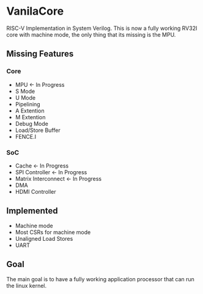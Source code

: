 # VanilaCore
RISC-V Implementation in System Verilog. This is now a fully working RV32I core with machine mode, the only thing that its missing is the MPU.

## Missing Features
  ### Core
  - MPU <- In Progress
  - S Mode
  - U Mode
  - Pipelining
  - A Extention
  - M Extention
  - Debug Mode
  - Load/Store Buffer
  - FENCE.I
  
  ### SoC
  - Cache <- In Progress
  - SPI Controller <- In Progress
  - Matrix Interconnect <- In Progress
  - DMA
  - HDMI Controller
  
 ## Implemented
  - Machine mode
  - Most CSRs for machine mode
  - Unaligned Load Stores
  - UART
  
 ## Goal
 The main goal is to have a fully working application processor that can run the linux kernel. 

